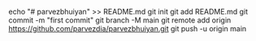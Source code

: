 echo "# parvezbhuiyan" >> README.md
git init
git add README.md
git commit -m "first commit"
git branch -M main
git remote add origin https://github.com/parvezdia/parvezbhuiyan.git
git push -u origin main